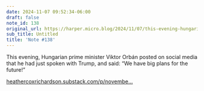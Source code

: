 ```yaml
---
date: 2024-11-07 09:52:34-06:00
draft: false
note_id: 138
original_url: https://harper.micro.blog/2024/11/07/this-evening-hungarian.html
sub_title: Untitled
title: 'Note #138'
---
```


This evening, Hungarian prime minister Viktor Orbán posted on social media that he had just spoken with Trump, and said: “We have big plans for the future!”

[heathercoxrichardson.substack.com/p/novembe…](https://heathercoxrichardson.substack.com/p/november-6-2024)